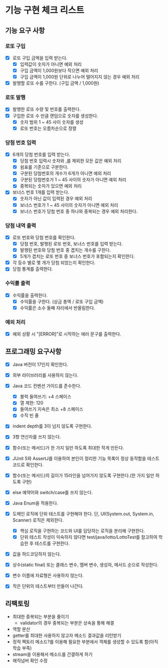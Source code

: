 # 기능 구현 체크 리스트

## 기능 요구 사항

### 로또 구입

- [x] 로또 구입 금액을 입력 받는다.
    - [x] 입력값이 숫자가 아니면 예외 처리
    - [x] 구입 금액이 1,000원보다 작으면 예외 처리
    - [x] 구입 금액이 1,000원 단위로 나누어 떨어지지 않는 경우 예외 처리
- [x] 발행할 로또 수를 구한다. (구입 금액 / 1,000원)

### 로또 발행

- [x] 발행한 로또 수량 및 번호를 출력한다.
- [x] 구입한 로또 수 만큼 랜덤으로 숫자를 생성한다.
    - [x] 숫자 범위 1 ~ 45 사이 숫자를 생성
    - [x] 로또 번호는 오름차순으로 정렬

### 당첨 번호 입력

- [x] 6개의 당첨 번호를 입력 받는다.
    - [x] 당첨 번호 입력시 숫자와 ,를 제외한 모든 값은 예외 처리
    - [x] 쉼표를 기준으로 구분한다.
    - [x] 구분된 당첨번호의 개수가 6개가 아니면 예외 처리
    - [x] 구분된 당첨번호가 1 ~ 45 사이의 숫자가 아니면 예외 처리
    - [x] 중복되는 숫자가 있으면 예외 처리
- [x] 보너스 번호 1개를 입력 받는다.
    - [x] 숫자가 아닌 값이 입력된 경우 예외 처리
    - [x] 보너스 번호가 1 ~ 45 사이의 숫자가 아니면 예외 처리
    - [x] 보너스 번호가 당첨 번호 중 하나와 중복되는 경우 예외 처리한다.

### 당첨 내역 출력

- [x] 로또 번호와 당첨 번호를 확인한다.
    - [x] 당첨 번호, 발행된 로또 번호, 보너스 번호를 입력 받는다.
    - [x] 발행된 번호와 당첨 번호 중 겹치는 개수를 구한다.
    - [x] 5개가 겹치는 로또 번호 중 보너스 번호가 포함되는지 확인한다.
- [x] 각 등수 별로 몇 개가 당첨 되었는지 확인한다.
- [x] 당첨 통계를 출력한다.

### 수익률 출력

- [x] 수익률을 출력한다.
    - [x] 수익률을 구한다. (상금 총액 / 로또 구입 금액)
    - [x] 수익률은 소수 둘째 자리에서 반올림한다.

### 예외 처리

- [x] 예외 상황 시 "[ERROR]"로 시작하는 에러 문구를 출력한다.

## 프로그래밍 요구사항

- [x] Java 버전이 17인지 확인한다.
- [x] 외부 라이브러리를 사용하지 않는다.
- [x] Java 코드 컨벤션 가이드를 준수한다.
    - [x] 블럭 들여쓰기: +4 스페이스
    - [x] 열 제한: 120
    - [x] 들여쓰기 지속은 최소 +8 스페이스
    - [x] 수직 빈 줄
- [x] indent depth를 3이 넘지 않도록 구현한다.
- [x] 3항 연산자를 쓰지 않는다.
- [x] 함수(또는 메서드)가 한 가지 일만 하도록 최대한 작게 만든다.
- [x] JUnit 5와 AssertJ를 이용하여 본인이 정리한 기능 목록이 정상 동작함을 테스트 코드로 확인한다.

- [x] 함수(또는 메서드)의 길이가 15라인을 넘어가지 않도록 구현한다.(한 가지 일만 하도록 구현)
- [x] else 예약어와 switch/case를 쓰지 않는다.
- [x] Java Enum을 적용한다.
- [x] 도메인 로직에 단위 테스트를 구현해야 한다. 단, UI(System.out, System.in, Scanner) 로직은 제외한다.
    - [x] 핵심 로직을 구현하는 코드와 UI를 담당하는 로직을 분리해 구현한다.
    - [x] 단위 테스트 작성이 익숙하지 않다면 test/java/lotto/LottoTest를 참고하여 학습한 후 테스트를 구현한다.

- [x] 값을 하드코딩하지 않는다.
- [x] 상수(static final) 또는 클래스 변수, 멤버 변수, 생성자, 메서드 순으로 작성한다.
- [x] 변수 이름에 자료형은 사용하지 않는다.
- [x] 작은 단위의 테스트부터 만들어 나간다.

## 리팩토링

- 최대한 중복되는 부분을 줄이기
    - validator의 경우 중복되는 부분은 상속을 통해 해결
- 역할 분산
- getter를 최대한 사용하지 않고자 메소드 결과값을 리턴받기
- 정적 팩토리 메소드?를 이용해 필요한 부분에서 객체를 생성할 수 있도록 함(아직 학습 부족)
- stream을 이용해서 메소드를 간결하게 하기
- 매직넘버 확인 수정